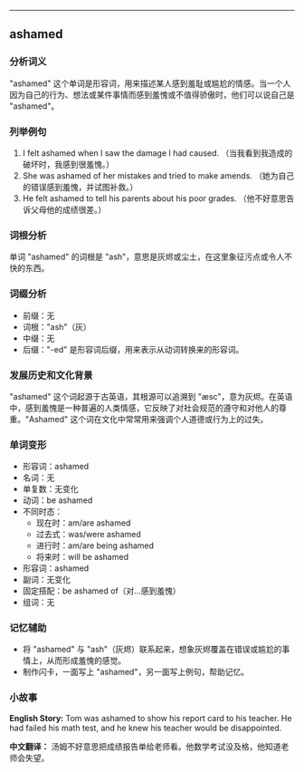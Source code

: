 
---------------
## ashamed
### 分析词义
"ashamed" 这个单词是形容词，用来描述某人感到羞耻或尴尬的情感。当一个人因为自己的行为、想法或某件事情而感到羞愧或不值得骄傲时，他们可以说自己是 "ashamed"。

### 列举例句
1. I felt ashamed when I saw the damage I had caused. （当我看到我造成的破坏时，我感到很羞愧。）
2. She was ashamed of her mistakes and tried to make amends. （她为自己的错误感到羞愧，并试图补救。）
3. He felt ashamed to tell his parents about his poor grades. （他不好意思告诉父母他的成绩很差。）

### 词根分析
单词 "ashamed" 的词根是 "ash"，意思是灰烬或尘土，在这里象征污点或令人不快的东西。

### 词缀分析
- 前缀：无
- 词根："ash"（灰）
- 中缀：无
- 后缀："-ed" 是形容词后缀，用来表示从动词转换来的形容词。

### 发展历史和文化背景
"ashamed" 这个词起源于古英语，其根源可以追溯到 "æsc"，意为灰烬。在英语中，感到羞愧是一种普遍的人类情感，它反映了对社会规范的遵守和对他人的尊重。"Ashamed" 这个词在文化中常常用来强调个人道德或行为上的过失。

### 单词变形
- 形容词：ashamed
- 名词：无
- 单复数：无变化
- 动词：be ashamed
- 不同时态：
  - 现在时：am/are ashamed
  - 过去式：was/were ashamed
  - 进行时：am/are being ashamed
  - 将来时：will be ashamed
- 形容词：ashamed
- 副词：无变化
- 固定搭配：be ashamed of（对…感到羞愧）
- 组词：无

### 记忆辅助
- 将 "ashamed" 与 "ash"（灰烬）联系起来，想象灰烬覆盖在错误或尴尬的事情上，从而形成羞愧的感觉。
- 制作闪卡，一面写上 "ashamed"，另一面写上例句，帮助记忆。

### 小故事
**English Story:**
Tom was ashamed to show his report card to his teacher. He had failed his math test, and he knew his teacher would be disappointed.

**中文翻译：**
汤姆不好意思把成绩报告单给老师看。他数学考试没及格，他知道老师会失望。


